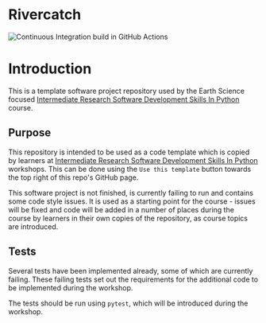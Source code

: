 # Rivercatch
![Continuous Integration build in GitHub Actions](https://github.com/scottan/python-intermediate-catchment/actions/workflows/main.yml/badge.svg)


# Introduction

This is a template software project repository used by the Earth Science focused [Intermediate Research Software Development Skills In Python](https://carpentries-incubator.github.io/python-intermediate-development-earth-sciences) course.

## Purpose

This repository is intended to be used as a code template which is copied by learners at [Intermediate Research Software Development Skills In Python](https://carpentries-incubator.github.io/python-intermediate-development-earth-sciences) workshops.
This can be done using the `Use this template` button towards the top right of this repo's GitHub page.

This software project is not finished, is currently failing to run and contains some code style issues. It is used as a starting point for the course - issues will be fixed and code will be added in a number of places during the course by learners in their own copies of the repository, as course topics are introduced.

## Tests

Several tests have been implemented already, some of which are currently failing.
These failing tests set out the requirements for the additional code to be implemented during the workshop.

The tests should be run using `pytest`, which will be introduced during the workshop.
